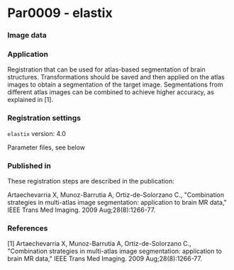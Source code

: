 # Par0009 - elastix

###  Image data

###  Application

Registration that can be used for atlas-based segmentation of brain structures. Transformations should be saved and then applied on the atlas images to obtain a segmentation of the target image. Segmentations from different atlas images can be combined to achieve higher accuracy, as explained in [1].

###  Registration settings

`elastix` version: 4.0

Parameter files, see below

###  Published in

These registration steps are described in the publication:

Artaechevarria X, Munoz-Barrutia A, Ortiz-de-Solorzano C., "Combination strategies in multi-atlas image segmentation: application to brain MR data," IEEE Trans Med Imaging. 2009 Aug;28(8):1266-77.

###  References

[1] Artaechevarria X, Munoz-Barrutia A, Ortiz-de-Solorzano C., "Combination strategies in multi-atlas image segmentation: application to brain MR data," IEEE Trans Med Imaging. 2009 Aug;28(8):1266-77.
